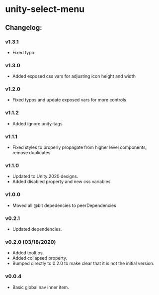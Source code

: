 # unity-select-menu

## Changelog:

### v1.3.1
- Fixed typo

### v1.3.0
- Added exposed css vars for adjusting icon height and width

### v1.2.0
- Fixed typos and update exposed vars for more controls

### v1.1.2
- Added ignore unity-tags

### v1.1.1
- Fixed styles to properly propagate from higher level components, remove duplicates

### v1.1.0
- Updated to Unity 2020 designs.
- Added disabled property and new css variables.

### v1.0.0
- Moved all @bit depedencies to peerDependencies

### v0.2.1
- Updated dependencies.

### v0.2.0 (03/18/2020)
- Added tooltips.
- Added collapsed property.
- Bumped directly to 0.2.0 to make clear that it is not the initial version.

### v0.0.4
- Basic global nav inner item.
